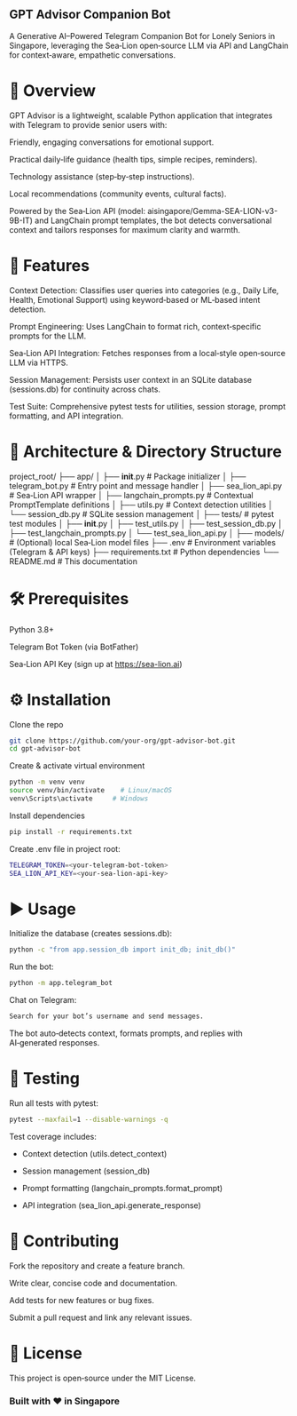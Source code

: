 ## GPT Advisor Companion Bot

A Generative AI–Powered Telegram Companion Bot for Lonely Seniors in Singapore, leveraging the Sea‑Lion open‑source LLM via API and LangChain for context‑aware, empathetic conversations.

# 📖 Overview

GPT Advisor is a lightweight, scalable Python application that integrates with Telegram to provide senior users with:

Friendly, engaging conversations for emotional support.

Practical daily‑life guidance (health tips, simple recipes, reminders).

Technology assistance (step‑by‑step instructions).

Local recommendations (community events, cultural facts).

Powered by the Sea‑Lion API (model: aisingapore/Gemma-SEA-LION-v3-9B-IT) and LangChain prompt templates, the bot detects conversational context and tailors responses for maximum clarity and warmth.

# 🚀 Features

Context Detection: Classifies user queries into categories (e.g., Daily Life, Health, Emotional Support) using keyword‑based or ML‑based intent detection.

Prompt Engineering: Uses LangChain to format rich, context‑specific prompts for the LLM.

Sea‑Lion API Integration: Fetches responses from a local‑style open‑source LLM via HTTPS.

Session Management: Persists user context in an SQLite database (sessions.db) for continuity across chats.

Test Suite: Comprehensive pytest tests for utilities, session storage, prompt formatting, and API integration.

# 🔧 Architecture & Directory Structure

project_root/
├── app/
│   ├── __init__.py            # Package initializer
│   ├── telegram_bot.py        # Entry point and message handler
│   ├── sea_lion_api.py        # Sea‑Lion API wrapper
│   ├── langchain_prompts.py   # Contextual PromptTemplate definitions
│   ├── utils.py               # Context detection utilities
│   └── session_db.py          # SQLite session management
│
├── tests/                     # pytest test modules
│   ├── __init__.py
│   ├── test_utils.py
│   ├── test_session_db.py
│   ├── test_langchain_prompts.py
│   └── test_sea_lion_api.py
│
├── models/                    # (Optional) local Sea‑Lion model files
├── .env                       # Environment variables (Telegram & API keys)
├── requirements.txt           # Python dependencies
└── README.md                  # This documentation

# 🛠 Prerequisites

Python 3.8+

Telegram Bot Token (via BotFather)

Sea‑Lion API Key (sign up at https://sea-lion.ai)

# ⚙️ Installation

Clone the repo
```bash
git clone https://github.com/your-org/gpt-advisor-bot.git
cd gpt-advisor-bot
```

Create & activate virtual environment
```bash
python -m venv venv
source venv/bin/activate    # Linux/macOS
venv\Scripts\activate     # Windows
```

Install dependencies
```bash
pip install -r requirements.txt
```

Create .env file in project root:
```bash
TELEGRAM_TOKEN=<your-telegram-bot-token>
SEA_LION_API_KEY=<your-sea-lion-api-key>
```

# ▶️ Usage

Initialize the database (creates sessions.db):
```bash
python -c "from app.session_db import init_db; init_db()"
```
Run the bot:
```bash
python -m app.telegram_bot
```
Chat on Telegram:
```bash
Search for your bot’s username and send messages.
```

The bot auto‑detects context, formats prompts, and replies with AI‑generated responses.

# 🧪 Testing

Run all tests with pytest:
```bash
pytest --maxfail=1 --disable-warnings -q
```
Test coverage includes:
- Context detection (utils.detect_context)

- Session management (session_db)

- Prompt formatting (langchain_prompts.format_prompt)

- API integration (sea_lion_api.generate_response)

# 🤝 Contributing

Fork the repository and create a feature branch.

Write clear, concise code and documentation.

Add tests for new features or bug fixes.

Submit a pull request and link any relevant issues.

# 📜 License

This project is open‑source under the MIT License.

###      Built with ❤️ in Singapore       ###

